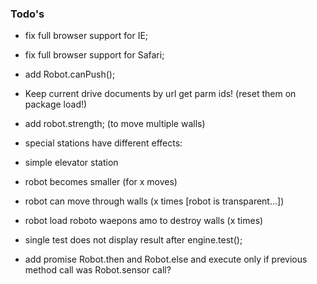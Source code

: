 ### Todo's

 - fix full browser support for IE; 
 - fix full browser support for Safari; 
 - add Robot.canPush(); 
 - Keep current drive documents by url get parm ids! (reset them on package load!)
 - add robot.strength; (to move multiple walls)

 - special stations have different effects: 
  - simple elevator station
  - robot becomes smaller (for x moves)
  - robot can move through walls (x times [robot is transparent...])
  - robot load roboto waepons amo to destroy walls (x times)
 - single test does not display result after engine.test(); 
 - add promise Robot.then and Robot.else and execute only if previous method call was Robot.sensor call?